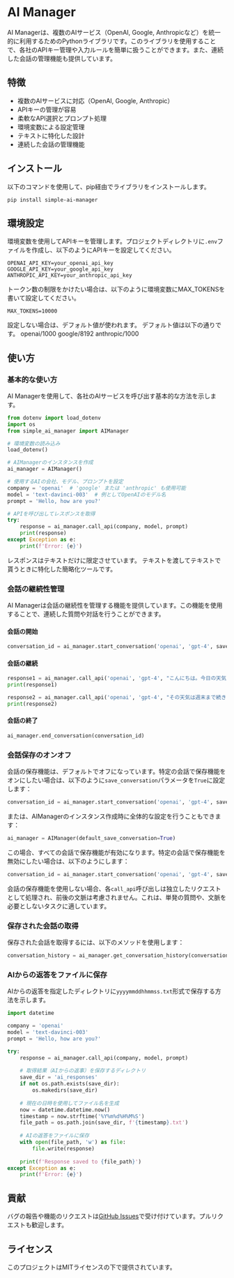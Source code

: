 # AI Manager

AI Managerは、複数のAIサービス（OpenAI, Google, Anthropicなど）を統一的に利用するためのPythonライブラリです。このライブラリを使用することで、各社のAPIキー管理や入力ルールを簡単に扱うことができます。また、連続した会話の管理機能も提供しています。

## 特徴

- 複数のAIサービスに対応（OpenAI, Google, Anthropic）
- APIキーの管理が容易
- 柔軟なAPI選択とプロンプト処理
- 環境変数による設定管理
- テキストに特化した設計
- 連続した会話の管理機能

## インストール

以下のコマンドを使用して、pip経由でライブラリをインストールします。

```bash
pip install simple-ai-manager
```

## 環境設定

環境変数を使用してAPIキーを管理します。プロジェクトディレクトリに`.env`ファイルを作成し、以下のようにAPIキーを設定してください。

```env
OPENAI_API_KEY=your_openai_api_key
GOOGLE_API_KEY=your_google_api_key
ANTHROPIC_API_KEY=your_anthropic_api_key
```

トークン数の制限をかけたい場合は、以下のように環境変数にMAX_TOKENSを書いて設定してください。

```env
MAX_TOKENS=10000
```
設定しない場合は、デフォルト値が使われます。
デフォルト値は以下の通りです。
openai/1000
google/8192
anthropic/1000

## 使い方

### 基本的な使い方

AI Managerを使用して、各社のAIサービスを呼び出す基本的な方法を示します。

```python
from dotenv import load_dotenv
import os
from simple_ai_manager import AIManager

# 環境変数の読み込み
load_dotenv()

# AIManagerのインスタンスを作成
ai_manager = AIManager()

# 使用するAIの会社、モデル、プロンプトを設定
company = 'openai'  # 'google' または 'anthropic' も使用可能
model = 'text-davinci-003'  # 例としてOpenAIのモデル名
prompt = 'Hello, how are you?'

# APIを呼び出してレスポンスを取得
try:
    response = ai_manager.call_api(company, model, prompt)
    print(response)
except Exception as e:
    print(f'Error: {e}')
```

レスポンスはテキストだけに限定させています。
テキストを渡してテキストで貰うときに特化した簡略化ツールです。

### 会話の継続性管理

AI Managerは会話の継続性を管理する機能を提供しています。この機能を使用することで、連続した質問や対話を行うことができます。

#### 会話の開始

```python
conversation_id = ai_manager.start_conversation('openai', 'gpt-4', save_conversation=True)
```

#### 会話の継続

```python
response1 = ai_manager.call_api('openai', 'gpt-4', "こんにちは。今日の天気について教えてください。", conversation_id)
print(response1)

response2 = ai_manager.call_api('openai', 'gpt-4', "その天気は週末まで続きますか？", conversation_id)
print(response2)
```

#### 会話の終了

```python
ai_manager.end_conversation(conversation_id)
```

### 会話保存のオンオフ

会話の保存機能は、デフォルトでオフになっています。特定の会話で保存機能をオンにしたい場合は、以下のように`save_conversation`パラメータを`True`に設定します：

```python
conversation_id = ai_manager.start_conversation('openai', 'gpt-4', save_conversation=True)
```

または、AIManagerのインスタンス作成時に全体的な設定を行うこともできます：

```python
ai_manager = AIManager(default_save_conversation=True)
```

この場合、すべての会話で保存機能が有効になります。特定の会話で保存機能を無効にしたい場合は、以下のようにします：

```python
conversation_id = ai_manager.start_conversation('openai', 'gpt-4', save_conversation=False)
```

会話の保存機能を使用しない場合、各`call_api`呼び出しは独立したリクエストとして処理され、前後の文脈は考慮されません。これは、単発の質問や、文脈を必要としないタスクに適しています。

### 保存された会話の取得

保存された会話を取得するには、以下のメソッドを使用します：

```python
conversation_history = ai_manager.get_conversation_history(conversation_id)
```

### AIからの返答をファイルに保存

AIからの返答を指定したディレクトリに`yyyymmddhhmmss.txt`形式で保存する方法を示します。

```python
import datetime

company = 'openai'
model = 'text-davinci-003'
prompt = 'Hello, how are you?'

try:
    response = ai_manager.call_api(company, model, prompt)
    
    # 取得結果（AIからの返事）を保存するディレクトリ
    save_dir = 'ai_responses'
    if not os.path.exists(save_dir):
        os.makedirs(save_dir)
    
    # 現在の日時を使用してファイル名を生成
    now = datetime.datetime.now()
    timestamp = now.strftime('%Y%m%d%H%M%S')
    file_path = os.path.join(save_dir, f'{timestamp}.txt')
    
    # AIの返答をファイルに保存
    with open(file_path, 'w') as file:
        file.write(response)
    
    print(f'Response saved to {file_path}')
except Exception as e:
    print(f'Error: {e}')
```

## 貢献

バグの報告や機能のリクエストは[GitHub Issues](https://github.com/555happy/AI_Manager/issues)で受け付けています。プルリクエストも歓迎します。

## ライセンス

このプロジェクトはMITライセンスの下で提供されています。